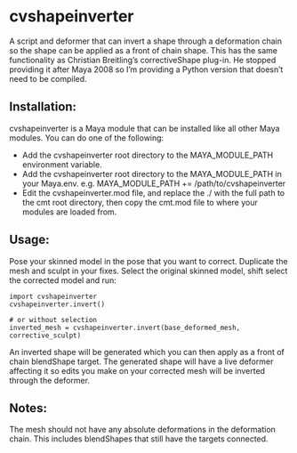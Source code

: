 cvshapeinverter
===============

A script and deformer that can invert a shape through a deformation chain so the shape can be applied as a front of chain shape. This has the same functionality as Christian Breitling’s correctiveShape plug-in. He stopped providing it after Maya 2008 so I’m providing a Python version that doesn’t need to be compiled.

Installation:
-------------
cvshapeinverter is a Maya module that can be installed like all other Maya modules. You can do one of the following:

* Add the cvshapeinverter root directory to the MAYA_MODULE_PATH environment variable.
* Add the cvshapeinverter root directory to the MAYA_MODULE_PATH in your Maya.env. e.g. MAYA_MODULE_PATH += /path/to/cvshapeinverter
* Edit the cvshapeinverter.mod file, and replace the ./ with the full path to the cmt root directory, then copy the cmt.mod file to where your modules are loaded from.

Usage:
------

Pose your skinned model in the pose that you want to correct. Duplicate the mesh and sculpt in your fixes. Select the original skinned model, shift select the corrected model and run:

```
import cvshapeinverter
cvshapeinverter.invert()

# or without selection
inverted_mesh = cvshapeinverter.invert(base_deformed_mesh, corrective_sculpt)
```

An inverted shape will be generated which you can then apply as a front of chain blendShape target. The generated shape will have a live deformer affecting it so edits you make on your corrected mesh will be inverted through the deformer.

Notes:
------
The mesh should not have any absolute deformations in the deformation chain.  This includes
blendShapes that still have the targets connected.
